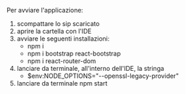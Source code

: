 Per avviare l'applicazione:

1. scompattare lo sip scaricato
2. aprire la cartella con l'IDE
3. avviare le seguenti installazioni:
    * npm i
    * npm i bootstrap react-bootstrap
    * npm i react-router-dom
4. lanciare da terminale, all'interno dell'IDE, la stringa
    * $env:NODE_OPTIONS="--openssl-legacy-provider"
5. lanciare da terminale npm start